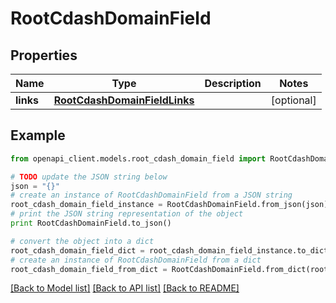 # RootCdashDomainField


## Properties
Name | Type | Description | Notes
------------ | ------------- | ------------- | -------------
**links** | [**RootCdashDomainFieldLinks**](RootCdashDomainFieldLinks.md) |  | [optional] 

## Example

```python
from openapi_client.models.root_cdash_domain_field import RootCdashDomainField

# TODO update the JSON string below
json = "{}"
# create an instance of RootCdashDomainField from a JSON string
root_cdash_domain_field_instance = RootCdashDomainField.from_json(json)
# print the JSON string representation of the object
print RootCdashDomainField.to_json()

# convert the object into a dict
root_cdash_domain_field_dict = root_cdash_domain_field_instance.to_dict()
# create an instance of RootCdashDomainField from a dict
root_cdash_domain_field_from_dict = RootCdashDomainField.from_dict(root_cdash_domain_field_dict)
```
[[Back to Model list]](../README.md#documentation-for-models) [[Back to API list]](../README.md#documentation-for-api-endpoints) [[Back to README]](../README.md)


